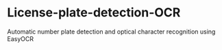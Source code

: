 # License-plate-detection-OCR
Automatic number plate detection and optical character recognition using EasyOCR
